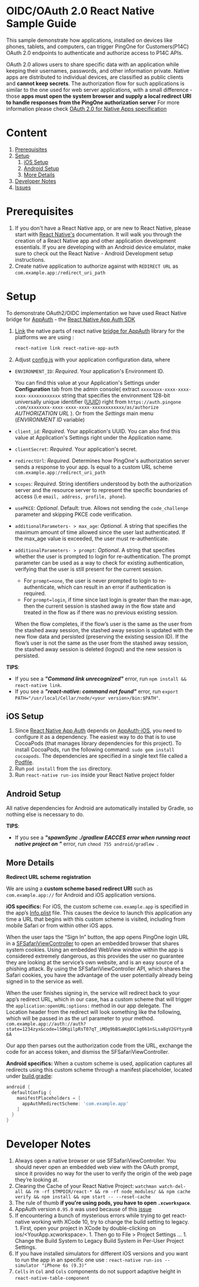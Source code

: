 # OIDC/OAuth 2.0 React Native Sample Guide
This sample demonstrate how applications, installed on devices like phones, tablets, and computers, can trigger PingOne for Customers(P14C) OAuth 2.0 endpoints to authenticate and authorize access to P14C APIs. 

OAuth 2.0 allows users to share specific data with an application while keeping their usernames, passwords, and other information private.
Native apps are distributed to individual devices, are classified as public clients and **cannot keep secrets**.
The authorization flow for such applications is similar to the one used for web server applications, with a small difference - those **apps must open the system browser and supply a local redirect URI to handle responses from the PingOne authorization server**
For more information please check [OAuth 2.0 for Native Apps specification](https://tools.ietf.org/html/rfc8252)

# Content
1. [Prerequisites](#prerequisites)
1. [Setup](#setup)
    1. [iOS Setup](#ios-setup)
    1. [Android Setup](#android-setup)
    1. [More Details](#more-details)
1. [Developer Notes](#developer-notes)
1. [Issues](#issues)


# Prerequisites 
1. If you don't have a React Native app, or are new to React Native, please start with [React Native's](https://facebook.github.io/react-native/docs/getting-started) documentation. It will walk you through the creation of a React Native app and other application development essentials.
If you are developing with an Android device emulator, make sure to check out the React Native - Android Development setup instructions.
1. Create native application to authorize against with `REDIRECT URL` as `com.example.app:/redirect_uri_path`


# Setup

To demonstrate OAuth2/OIDC implementation we have used React Native bridge for [AppAuth](https://appauth.io/) - the [React Native App Auth SDK](https://github.com/FormidableLabs/react-native-app-auth)

1. [Link](https://facebook.github.io/react-native/docs/linking-libraries-ios) the native parts of react native [bridge for AppAuth](https://github.com/FormidableLabs/react-native-app-auth) library for the platforms we are using :
    ```bash 
    react-native link react-native-app-auth
    ``` 
    
1. Adjust [config.js](config.js) with your application configuration data, where
- `ENVIRONMENT_ID`: *Required*. Your application's Environment ID. 

    You can find this value at your Application's Settings under 
    **Configuration** tab from the admin console( extract `xxxxxxxx-xxxx-xxxx-xxxx-xxxxxxxxxxxx` string that specifies the environment 128-bit universally unique identifier ([UUID](https://tools.ietf.org/html/rfc4122)) right from `https://auth.pingone
    .com/xxxxxxxx-xxxx-xxxx-xxxx-xxxxxxxxxxxx/as/authorize` *AUTHORIZATION URL* ). Or from the *Settings* main menu (*ENVIRONMENT ID* variable)
- `client_id`: *Required*. Your application's UUID. You can also find this value at Application's Settings right under the Application name.
- `clientSecret`: *Required*. Your application's secret.
- `redirectUrl`: *Required*. Determines how PingOne's authorization server sends a response to your app. Is equal to a custom URL scheme `com.example.app:/redirect_uri_path`
- `scopes`: *Required*.  String identifiers understood by both the authorization server and the resource server to represent the specific boundaries of access (i.e `email, address, profile, phone`).
- `usePKCE`: *Optional*. Default: true. Allows not sending the `code_challenge` parameter and skipping PKCE code verification.
- `additionalParameters- > max_age`: *Optional*. A string that specifies the maximum amount of time allowed since the user last authenticated. If the max_age value is exceeded, the user must re-authenticate.
- `additionalParameters- > prompt`: *Optional*.  A string that specifies whether the user is prompted to login for re-authentication. The prompt parameter can be used as a way to check for existing authentication, verifying that the user is still present for the current session.
  - For `prompt=none`, the user is never prompted to login to re-authenticate, which can result in an error if authentication is required. 
  - For `prompt=login`, if time since last login is greater than the max-age, then the current session is stashed away in the flow state and treated in the flow as if there was no previous existing session. 
  
  When the flow completes, if the flow’s user is the same as the user from the stashed away session, the stashed away session is updated with the new flow data and persisted (preserving the existing session ID). 
  If the flow’s user is not the same as the user from the stashed away session, the stashed away session is deleted (logout) and the new session is persisted. 


**TIPS**: 
- If you see a **_"Command link unrecognized"_** error, run `npm install && react-native link`.
- If you see a **_"react-native: command not found"_** error, run `export PATH="/usr/local/Cellar/node/<your version>/bin:$PATH"`. 

## iOS Setup
1. Since [React Native App Auth](https://github.com/FormidableLabs/react-native-app-auth) depends on [AppAuth-iOS](https://github.com/openid/AppAuth-iOS), you need to configure it as a dependency.
 The easiest way to do that is to use CocoaPods (that manages library dependencies for this project). To install CocoaPods, run the following command:
`sudo gem install cocoapods`. The dependencies are specified in a single text file called a [Podfile](./ios/Podfile).
1. Run `pod install` from the `ios` directory.
1. Run `react-native run-ios` inside your React Native project folder


## Android Setup

All native dependencies for Android are automatically installed by Gradle, so nothing else is necessary to do.

**TIPS**: 
- If you see a **_"spawnSync ./gradlew EACCES error when running react native project on "_** error, run `chmod 755 android/gradlew `.

## More Details

**Redirect URL scheme registration** 

We are using a **custom scheme based redirect URI** such as `com.example.app://` for Android and iOS application versions. 

**iOS specifics:** 
For iOS, the custom scheme `com.example.app` is specified in the app’s [Info.plist](./ios/react_native/Info.plist) file. This causes the device to launch this application any time a URL that begins with this custom scheme is visited, including from mobile Safari or from within other iOS apps.

When the user taps the “Sign In” button, the app opens PingOne login URL in a [SFSafariViewController](https://developer.apple.com/documentation/safariservices/sfsafariviewcontroller) to open an embedded browser that shares system cookies. 
Using an embedded WebView window within the app is considered extremely dangerous, as this provides the user no guarantee they are looking at the service’s own website, and is an easy source of a phishing attack. 
By using the SFSafariViewController API, which shares the Safari cookies, you have the advantage of the user potentially already being signed in to the service as well.

When the user finishes signing in, the service will redirect back to your app’s redirect URL, which in our case, has a custom scheme that will trigger the `application:openURL:options:` method in our app delegate. The Location header from the redirect will look something like the following, which will be passed in as the url parameter to your method.
`com.example.app://auth://auth?state=1234zyx&code=lS0KgilpRsT07qT_iMOg9bBSaWqODC1g061nSLsa8gV2GYtyynB6A`

Our app then parses out the authorization code from the URL, exchange the code for an access token, and dismiss the SFSafariViewController. 

**Android specifics:** 
When a custom scheme is used, application captures all redirects using this custom scheme through a manifest placeholder, located under [build.gradle](android/app/build.gradle): 
```groovy
android {
  defaultConfig {
    manifestPlaceholders = [
      appAuthRedirectScheme: 'com.example.app'
    ]
  }
}
```

# Developer Notes
1. Always open a native browser or use SFSafariViewController. You should never open an embedded web view with the OAuth prompt, since it provides no way for the user to verify the origin of the web page they’re looking at.
1. Clearing the Cache of your React Native Project: `watchman watch-del-all && rm -rf $TMPDIR/react-* && rm -rf node_modules/ && npm cache verify && npm install && npm start -- --reset-cache`
1. The rule of thumb **if you're using pods, you have to open `.xcworkspace`**.
1. AppAuth version `0.95.0` was used because of this [issue](https://github.com/FormidableLabs/react-native-app-auth/issues/256)
1. If encountering a bunch of mysterious errors while  trying to get react-native working with XCode 10, try to change the build setting to legacy.
		1. First, open your project in XCode by double-clicking on ios/<YourApp.xcworkspace>.
		1. Then go to File > Project Settings …
		1. Change the Build System to Legacy Build System in Per-User Project Settings.
1. If you have installed simulators for different iOS versions and you want to run the app in an specific one use : `react-native run-ios --simulator "iPhone 6s (9.3)"`
1. `Cells` in `Col` and `Cols` components do not support adaptive height in `react-native-table-component`
